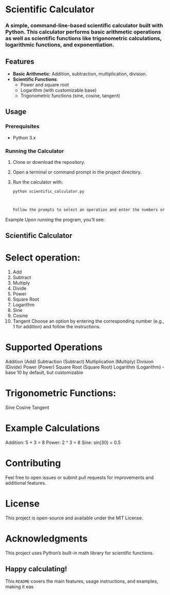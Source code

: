 # Scientific Calculator 
   
### A simple, command-line-based scientific calculator built with Python. This calculator performs basic arithmetic operations as well as scientific functions like trigonometric calculations, logarithmic functions, and exponentiation.  
  
## Features   
 
- **Basic Arithmetic**: Addition, subtraction, multiplication, division.
- **Scientific Functions**:  
  - Power and square root  
  - Logarithm (with customizable base)
  - Trigonometric functions (sine, cosine, tangent)

## Usage 

### Prerequisites

- Python 3.x

### Running the Calculator

1. Clone or download the repository.
2. Open a terminal or command prompt in the project directory.
3. Run the calculator with:

   ```bash 
   python scientific_calculator.py



   Follow the prompts to select an operation and enter the numbers or values required for the calculation.

Example
Upon running the program, you’ll see:


 ## Scientific Calculator
# Select operation:
1. Add
2. Subtract
3. Multiply
4. Divide
5. Power
6. Square Root
7. Logarithm
8. Sine
9. Cosine
10. Tangent
Choose an option by entering the corresponding number (e.g., 1 for addition) and follow the instructions.

# Supported Operations
Addition (Add)
Subtraction (Subtract)
Multiplication (Multiply)
Division (Divide)
Power (Power)
Square Root (Square Root)
Logarithm (Logarithm) - base 10 by default, but customizable

# Trigonometric Functions:
Sine
Cosine
Tangent

# Example Calculations
Addition: 5 + 3 = 8
Power: 2 ^ 3 = 8
Sine: sin(30) = 0.5

# Contributing
Feel free to open issues or submit pull requests for improvements and additional features.

# License
This project is open-source and available under the MIT License.

# Acknowledgments
This project uses Python’s built-in math library for scientific functions.

## Happy calculating!
 
 

This `README` covers the main features, usage instructions, and examples, making it eas

